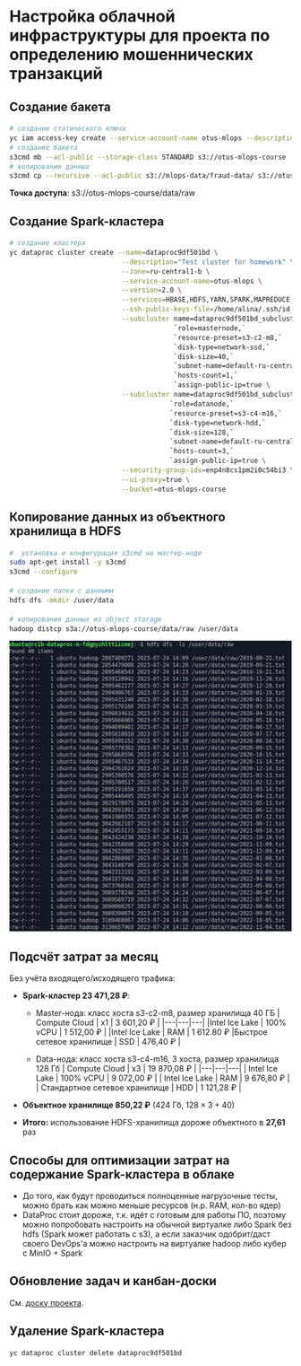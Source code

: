 # Настройка облачной инфраструктуры для проекта по определению мошеннических транзакций

## Создание бакета

```bash
# создание статического ключа
yc iam access-key create --service-account-name otus-mlops --description "otus mlops service access key"
# создание бакета
s3cmd mb --acl-public --storage-class STANDARD s3://otus-mlops-course
# копирование данных
s3cmd cp --recursive --acl-public s3://mlops-data/fraud-data/ s3://otus-mlops-course/data/raw/
```

**Точка доступа**: s3://otus-mlops-course/data/raw

## Создание Spark-кластера

```bash
# создание кластера
yc dataproc cluster create --name=dataproc9df501bd \
                            --description="Test cluster for homework" \
                            --zone=ru-central1-b \
                            --service-account-name=otus-mlops \
                            --version=2.0 \
                            --services=HBASE,HDFS,YARN,SPARK,MAPREDUCE,ZOOKEEPER \
                            --ssh-public-keys-file=/home/alina/.ssh/id_rsa.pub \
                            --subcluster name=dataproc9df501bd_subcluster42c7,`
                                         `role=masternode,`
                                         `resource-preset=s3-c2-m8,`
                                         `disk-type=network-ssd,`
                                         `disk-size=40,`
                                         `subnet-name=default-ru-central1-b,`
                                         `hosts-count=1,`
                                         `assign-public-ip=true \
                            --subcluster name=dataproc9df501bd_subcluster883c,`
                                        `role=datanode,`
                                        `resource-preset=s3-c4-m16,`
                                        `disk-type=network-hdd,`
                                        `disk-size=128,`
                                        `subnet-name=default-ru-central1-b,`
                                        `hosts-count=3,`
                                        `assign-public-ip=true \
                            --security-group-ids=enp4n8cs1pm2i0c54bi3 \
                            --ui-proxy=true \
                            --bucket=otus-mlops-course
```

## Копирование данных из объектного хранилища в HDFS

```bash
#  установка и конфигурация s3cmd на мастер-ноде
sudo apt-get install -y s3cmd
s3cmd --configure

# создание папки с данными
hdfs dfs -mkdir /user/data

# копирование данных из object storage
hadoop distcp s3a://otus-mlops-course/data/raw /user/data    
```

![HDFS content](hdfs_content.png "HDFS content")

## Подсчёт затрат за месяц

Без учёта входящего/исходящего трафика:

* **Spark-кластер 23 471,28 ₽**:
  * Master-нода: класс хоста s3-c2-m8, размер хранилища 40 ГБ
    | Compute Cloud  |  x1 | 3 601,20 ₽  |
    |---|---|---|
    |Intel Ice Lake   | 100% vCPU  |  1 512,00 ₽ |
    |Intel Ice Lake | RAM | 1 612.80 ₽
    |Быстрое сетевое хранилище | SSD | 476,40 ₽ |

  * Data-нода: класс хоста s3-c4-m16, 3 хоста, размер хранилища 128 Гб
    | Compute Cloud  |  x3 | 19 870,08 ₽  |
    |---|---|---|
    | Intel Ice Lake | 100% vCPU | 9 072,00 ₽ |
    | Intel Ice Lake | RAM | 9 676,80 ₽ |
    | Стандартное сетевое хранилище | HDD | 1 121,28 ₽ |

* **Объектное хранилище 850,22 ₽** (424 Гб,  $128 \times 3 + 40$)
* **Итого:** использование HDFS-хранилища дороже объектного в **27,61** раз

## Способы для оптимизации затрат на содержание Spark-кластера в облаке

* До того, как будут проводиться полноценные нагрузочные тесты, можно брать как можно меньше ресурсов (н.р. RAM, кол-во ядер)
* DataProc стоит дороже, т.к. идёт с готовым для работы ПО, поэтому можно попробовать настроить на обычной виртуалке либо Spark без hdfs (Spark может работать с s3), а если заказчик одобрит/даст своего DevOps'а можно настроить на виртуалке hadoop либо кубер с MinIO + Spark

## Обновление задач и канбан-доски

См. [доску проекта](https://github.com/users/ayeffkay/projects/1/views/1?layout=board).

## Удаление Spark-кластера

```bash
yc dataproc cluster delete dataproc9df501bd
```
